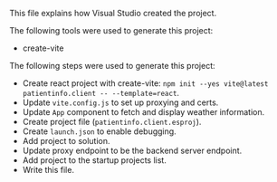 This file explains how Visual Studio created the project.

The following tools were used to generate this project:
- create-vite

The following steps were used to generate this project:
- Create react project with create-vite: `npm init --yes vite@latest patientinfo.client -- --template=react`.
- Update `vite.config.js` to set up proxying and certs.
- Update `App` component to fetch and display weather information.
- Create project file (`patientinfo.client.esproj`).
- Create `launch.json` to enable debugging.
- Add project to solution.
- Update proxy endpoint to be the backend server endpoint.
- Add project to the startup projects list.
- Write this file.
